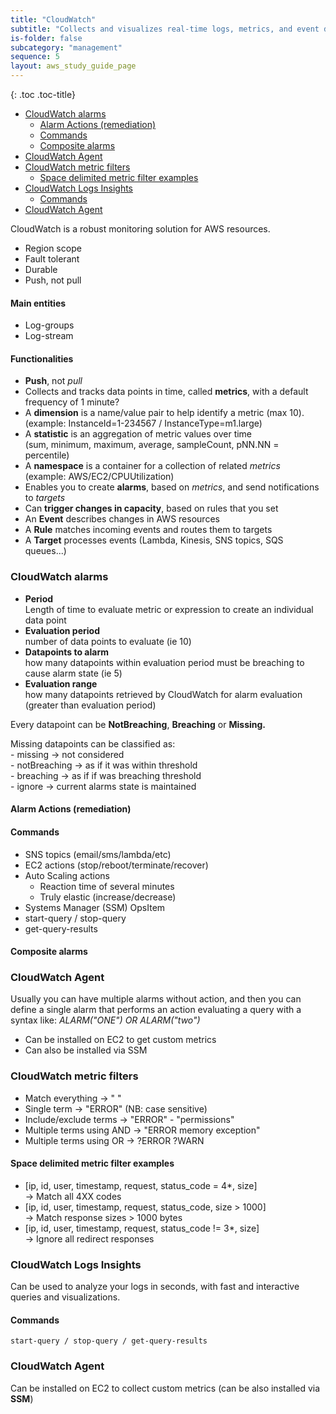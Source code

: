 ```yaml
---
title: "CloudWatch"
subtitle: "Collects and visualizes real-time logs, metrics, and event data"
is-folder: false
subcategory: "management"
sequence: 5
layout: aws_study_guide_page
---
```


{: .toc .toc-title}
- [CloudWatch alarms](#cloudwatch-alarms)
  - [Alarm Actions (remediation)](#alarm-actions-remediation)
  - [Commands](#commands)
  - [Composite alarms](#composite-alarms)
- [CloudWatch Agent](#cloudwatch-agent)
- [CloudWatch metric filters](#cloudwatch-metric-filters)
  - [Space delimited metric filter examples](#space-delimited-metric-filter-examples)
- [CloudWatch Logs Insights](#cloudwatch-logs-insights)
  - [Commands](#commands-1)
- [CloudWatch Agent](#cloudwatch-agent-1)

CloudWatch is a robust monitoring solution for AWS resources.

* Region scope
* Fault tolerant
* Durable
* Push, not pull

#### Main entities

* Log-groups
* Log-stream

#### Functionalities

* **Push**, not _pull_
* Collects and tracks data points in time, called **metrics**, with a default frequency of 1 minute?
* A **dimension** is a name/value pair to help identify a metric (max 10).  
(example: InstanceId=1-234567 / InstanceType=m1.large)
* A **statistic** is an aggregation of metric values over time  
(sum, minimum, maximum, average, sampleCount, pNN.NN = percentile)
* A **namespace** is a container for a collection of related _metrics_  
(example: AWS/EC2/CPUUtilization)
* Enables you to create **alarms**, based on _metrics_, and send notifications to _targets_
* Can **trigger changes in capacity**, based on rules that you set
* An **Event** describes changes in AWS resources
* A **Rule** matches incoming events and routes them to targets
* A **Target** processes events (Lambda, Kinesis, SNS topics, SQS queues...)

### CloudWatch alarms

* **Period**\
  Length of time to evaluate metric or expression to create an individual data point
* **Evaluation period**\
  number of data points to evaluate (ie 10)
* **Datapoints to alarm**\
  how many datapoints within evaluation period must be breaching to cause alarm state (ie 5)
* **Evaluation range**\
  how many datapoints retrieved by CloudWatch for alarm evaluation (greater than evaluation period)

Every datapoint can be **NotBreaching**, **Breaching** or **Missing.**

Missing datapoints can be classified as:\
\- missing -> not considered \
\- notBreaching -> as if it was within threshold\
\- breaching -> as if if was breaching threshold\
\- ignore -> current alarms state is maintained

#### Alarm Actions (remediation)

#### Commands

* SNS topics (email/sms/lambda/etc)
* EC2 actions  (stop/reboot/terminate/recover)
* Auto Scaling actions
  * Reaction time of several minutes
  * Truly elastic (increase/decrease)
* Systems Manager (SSM) OpsItem
* start-query / stop-query
* get-query-results

#### Composite alarms

### CloudWatch Agent

Usually you can have multiple alarms without action, and then you can define a single alarm that performs an action evaluating a query with a syntax like: _ALARM("ONE") OR ALARM("two")_

* Can be installed on EC2 to get custom metrics
* Can also be installed via SSM

### CloudWatch metric filters

* Match everything -> " "
* Single term -> "ERROR"    (NB: case sensitive)
* Include/exclude terms -> "ERROR" - "permissions"
* Multiple terms using AND -> "ERROR memory exception"
* Multiple terms using OR -> ?ERROR ?WARN

#### Space delimited metric filter examples

* \[ip, id, user, timestamp, request, status\_code = 4\*, size]\
  \-> Match all 4XX codes
* \[ip, id, user, timestamp, request, status\_code, size > 1000]\
  \-> Match response sizes > 1000 bytes
* \[ip, id, user, timestamp, request, status\_code != 3\*, size]\
  \-> Ignore all redirect responses

### CloudWatch Logs Insights

Can be used to analyze your logs in seconds, with fast and interactive queries and visualizations.

#### Commands

`start-query / stop-query / get-query-results`

### CloudWatch Agent

Can be installed on EC2 to collect custom metrics (can be also installed via **SSM**)

